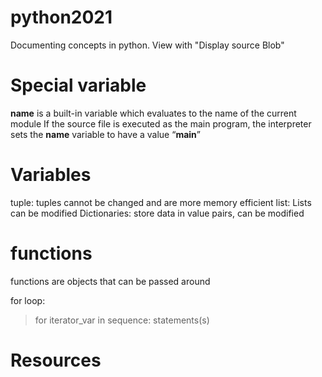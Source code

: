 # python2021
Documenting concepts in python. View with "Display source Blob" 

# Special variable 
__name__ is a built-in variable which evaluates to the name of the current module
If the source file is executed as the main program, the interpreter sets the __name__ variable to have a value “__main__”

# Variables
tuple: tuples cannot be changed and are more memory efficient
list: Lists can be modified
Dictionaries: store data in value pairs, can be modified

# functions
functions are objects that can be passed around

for loop:
> for iterator_var in sequence: 
>     statements(s) 
    
# Resources

